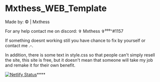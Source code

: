 # Mxthess_WEB_Template
Made by: © | Mxthess 

For any help contact me on discord: ✞ Mxthess ✞⁹⁹⁹⁺#1157 

If something doesnt working still you have chance to fix by yourself or contact me .-. 

In addition, there is some text in style.css so that people can't simply resell the site, this site is free, but it doesn't mean that someone will take my job and remake it for their own benefit.

[![Netlify Status](https://api.netlify.com/api/v1/badges/b0847703-3b31-4b91-a5d9-bc886eed81d6/deploy-status)](https://app.netlify.com/sites/mxthess/deploys)****
